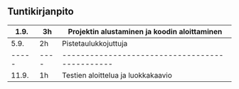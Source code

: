 ## Tuntikirjanpito

1.9. | 3h | Projektin alustaminen ja koodin aloittaminen
-----|----|----------------------------------------------
5.9. | 2h | Pistetaulukkojuttuja
-----|----|----------------------------------------------
11.9.| 1h | Testien aloittelua ja luokkakaavio
